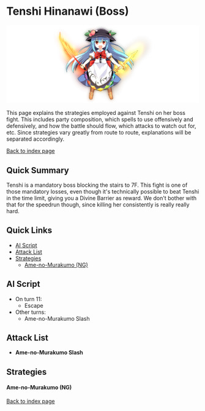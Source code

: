 # Tenshi Hinanawi (Boss)

![](img/tenshi.png)

This page explains the strategies employed against Tenshi on her boss fight. This includes party composition, which spells to use offensively and defensively, and how the battle should flow, which attacks to watch out for, etc. Since strategies vary greatly from route to route, explanations will be separated accordingly.

[Back to index page](../index.md)

## Quick Summary

Tenshi is a mandatory boss blocking the stairs to 7F. This fight is one of those mandatory losses, even though it's technically possible to beat Tenshi in the time limit, giving you a Divine Barrier as reward. We don't bother with that for the speedrun though, since killing her consistently is really really hard.

## Quick Links
* [AI Script](#script)
* [Attack List](#attacks)
* [Strategies](#strats)
	* [Ame-no-Murakumo (NG)](#ng-murakumo)

## <a id="script"></a>AI Script

* On turn 11:
	* Escape
* Other turns:
	* Ame-no-Murakumo Slash

## <a id="attacks"></a>Attack List

* **Ame-no-Murakumo Slash**

## <a id="strats"></a>Strategies

#### <a id="ng-murakumo"></a>Ame-no-Murakumo (NG)

[Back to index page](../index.md)
